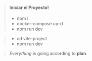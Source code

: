 > #### Iniciar el Proyecto!
>
> - npm i
> - docker-compose up-d
> - npm run dev

> - cd vite-project
> - npm run dev

> _Everything_ is going according to **plan**.
